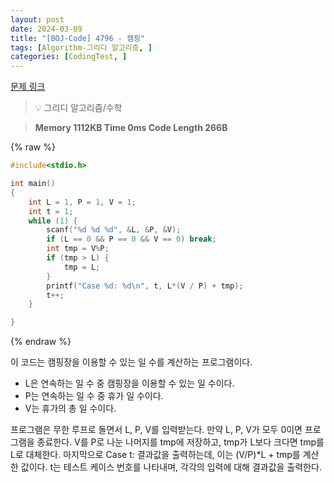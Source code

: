 ```yaml
---
layout: post
date: 2024-03-09
title: "[BOJ-Code] 4796 - 캠핑"
tags: [Algorithm-그리디 알고리즘, ]
categories: [CodingTest, ]
---
```



[문제 링크](https://www.acmicpc.net/problem/4796)


> 💡 그리디 알고리즘/수학


> **Memory   1112KB                                   Time   0ms                                Code Length   266B**



{% raw %}
```c++
#include<stdio.h>

int main()
{
	int L = 1, P = 1, V = 1;
	int t = 1;
	while (1) {
		scanf("%d %d %d", &L, &P, &V);
		if (L == 0 && P == 0 && V == 0) break;
		int tmp = V%P;
		if (tmp > L) {
			tmp = L;
		}
		printf("Case %d: %d\n", t, L*(V / P) + tmp);
		t++;
	}

}
```
{% endraw %}



이 코드는 캠핑장을 이용할 수 있는 일 수를 계산하는 프로그램이다.

- L은 연속하는 일 수 중 캠핑장을 이용할 수 있는 일 수이다.
- P는 연속하는 일 수 중 휴가 일 수이다.
- V는 휴가의 총 일 수이다.

프로그램은 무한 루프로 돌면서 L, P, V를 입력받는다. 만약 L, P, V가 모두 0이면 프로그램을 종료한다. V를 P로 나눈 나머지를 tmp에 저장하고, tmp가 L보다 크다면 tmp를 L로 대체한다. 마지막으로 Case t: 결과값을 출력하는데, 이는 (V/P)*L + tmp를 계산한 값이다. t는 테스트 케이스 번호를 나타내며, 각각의 입력에 대해 결과값을 출력한다.

